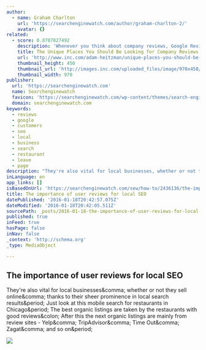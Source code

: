 ```yaml
---
author:
  - name: Graham Charlton
    url: 'https://searchenginewatch.com/author/graham-charlton-2/'
    avatar: {}
related:
  - score: 0.8787827492
    description: 'Whenever you think about company reviews, Google Reviews or Yelp usually comes to mind; and for those who really take reviews seriously, this extends to Bing and Yahoo reviews. The truth is that while these are generally the most publicized and therefore important reviews, there are actually quite a few more places online where consumers can find reviews of your company.'
    title: The Unique Places You Should Be Looking for Company Reviews
    url: 'http://www.inc.com/adam-heitzman/unique-places-you-should-be-looking-for-company-reviews.html'
    thumbnail_height: 450
    thumbnail_url: 'http://images.inc.com/uploaded_files/image/970x450/getty_162442040_62283.jpg'
    thumbnail_width: 970
publisher:
  url: 'https://searchenginewatch.com'
  name: Searchenginewatch
  favicon: 'https://searchenginewatch.com/wp-content/themes/search-engine-watch/img/favicon.ico?v=1'
  domain: searchenginewatch.com
keywords:
  - reviews
  - google
  - customers
  - seo
  - local
  - business
  - search
  - restaurant
  - leave
  - page
description: "They're also vital for local businesses, whether or not they sell online, thanks to their sheer prominence in local search results. Just look at this mobile search for restaurants in Chicago. The best organic listings are taken by the restaurants with good reviews: After this the next organic listings are mainly from review sites - Yelp, TripAdvisor, Time Out, Zagat, and so on."
inLanguage: en
app_links: []
isBasedOnUrl: 'https://searchenginewatch.com/sew/how-to/2436136/the-importance-of-user-reviews-for-local-seo'
title: The importance of user reviews for local SEO
datePublished: '2016-01-18T20:42:57.075Z'
dateModified: '2016-01-18T20:42:05.511Z'
sourcePath: _posts/2016-01-18-the-importance-of-user-reviews-for-local-seo.md
published: true
inFeed: true
hasPage: false
inNav: false
_context: 'http://schema.org'
_type: MediaObject

---
```

<article style=""><h1>The importance of user reviews for local SEO</h1><p>They're also vital for local businesses&amp;comma; whether or not they sell online&amp;comma; thanks to their sheer prominence in local search results&amp;period; Just look at this mobile search for restaurants in Chicago&amp;period; The best organic listings are taken by the restaurants with good reviews&amp;colon; After this the next organic listings are mainly from review sites - Yelp&amp;comma; TripAdvisor&amp;comma; Time Out&amp;comma; Zagat&amp;comma; and so on&amp;period;</p><img src="https://searchenginewatch.com/wp-content/uploads/sites/25/cnt-import/sew/IMG/543/335543/brightlocal-reviews-seo.jpeg" /></article>